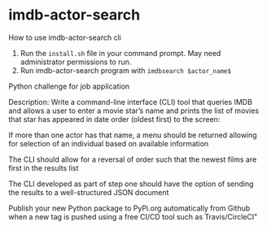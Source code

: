 # imdb-actor-search

How to use imdb-actor-search cli
1. Run the `install.sh` file in your command prompt. May need administrator permissions to run.
2. Run imdb-actor-search program with
    `imdbsearch $actor_name$`


Python challenge for job application

Description:
Write a command-line interface (CLI) tool that queries IMDB and allows a user to enter a movie star’s name and prints the list of movies that star has appeared in date order (oldest first) to the screen:

If more than one actor has that name, a menu should be returned allowing for selection of an individual based on available information

The CLI should allow for a reversal of order such that the newest films are first in the results list

The CLI developed as part of step one should have the option of sending the results to a well-structured JSON document

Publish your new Python package to PyPi.org automatically from Github when a new tag is pushed using a free CI/CD tool such as Travis/CircleCI"

